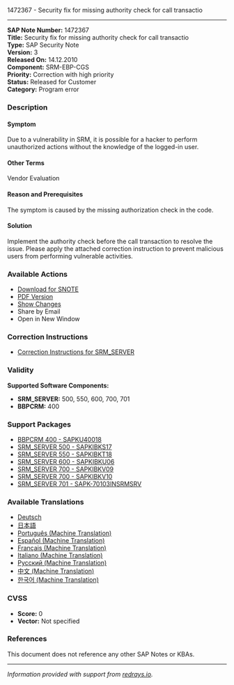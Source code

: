 1472367 - Security fix for missing authority check for call transactio

---

**SAP Note Number:** 1472367  
**Title:** Security fix for missing authority check for call transactio  
**Type:** SAP Security Note  
**Version:** 3  
**Released On:** 14.12.2010  
**Component:** SRM-EBP-CGS  
**Priority:** Correction with high priority  
**Status:** Released for Customer  
**Category:** Program error  

### Description

#### Symptom
Due to a vulnerability in SRM, it is possible for a hacker to perform unauthorized actions without the knowledge of the logged-in user.

#### Other Terms
Vendor Evaluation

#### Reason and Prerequisites
The symptom is caused by the missing authorization check in the code.

#### Solution
Implement the authority check before the call transaction to resolve the issue. Please apply the attached correction instruction to prevent malicious users from performing vulnerable activities.

### Available Actions
- [Download for SNOTE](https://notesdownloads.sap.com/note/0040000008709632017)
- [PDF Version](https://userapps.support.sap.com/sap/support/sfm/notes/print/0001472367?language=en-US&token=2541EA55761F35816777EA68F533AF5C)
- [Show Changes](https://me.sap.com/notesLatestChanges/0001472367/E/diff)
- Share by Email
- Open in New Window

### Correction Instructions
- [Correction Instructions for SRM_SERVER](https://me.sap.com/corrins/0001472367/551)

### Validity
**Supported Software Components:**
- **SRM_SERVER:** 500, 550, 600, 700, 701
- **BBPCRM:** 400

### Support Packages
- [BBPCRM 400 - SAPKU40018](https://me.sap.com/supportpackage/SAPKU40018)
- [SRM_SERVER 500 - SAPKIBKS17](https://me.sap.com/supportpackage/SAPKIBKS17)
- [SRM_SERVER 550 - SAPKIBKT18](https://me.sap.com/supportpackage/SAPKIBKT18)
- [SRM_SERVER 600 - SAPKIBKU06](https://me.sap.com/supportpackage/SAPKIBKU06)
- [SRM_SERVER 700 - SAPKIBKV09](https://me.sap.com/supportpackage/SAPKIBKV09)
- [SRM_SERVER 700 - SAPKIBKV10](https://me.sap.com/supportpackage/SAPKIBKV10)
- [SRM_SERVER 701 - SAPK-70103INSRMSRV](https://me.sap.com/supportpackage/SAPK-70103INSRMSRV)

### Available Translations
- [Deutsch](https://me.sap.com/notes/0001472367/D)
- [日本語](https://me.sap.com/notes/0001472367/J)
- [Português (Machine Translation)](https://me.sap.com/notes/0001472367/P)
- [Español (Machine Translation)](https://me.sap.com/notes/0001472367/S)
- [Français (Machine Translation)](https://me.sap.com/notes/0001472367/F)
- [Italiano (Machine Translation)](https://me.sap.com/notes/0001472367/I)
- [Русский (Machine Translation)](https://me.sap.com/notes/0001472367/R)
- [中文 (Machine Translation)](https://me.sap.com/notes/0001472367/1)
- [한국어 (Machine Translation)](https://me.sap.com/notes/0001472367/3)

### CVSS
- **Score:** 0  
- **Vector:** Not specified

### References
This document does not reference any other SAP Notes or KBAs.

---

*Information provided with support from [redrays.io](https://redrays.io).*